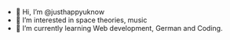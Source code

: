 - 👋 Hi, I’m @justhappyuknow
- 👀 I’m interested in space theories, music
- 🌱 I’m currently learning Web development, German and Coding.



<!---
justhappyuknow/justhappyuknow is a ✨ special ✨ repository because its `README.md` (this file) appears on your GitHub profile.
You can click the Preview link to take a look at your changes.
--->

